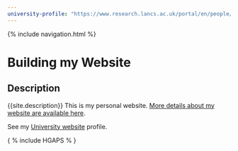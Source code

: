 ```yaml
---
university-profile: "https://www.research.lancs.ac.uk/portal/en/people/guillermo-perez-algorta"
---
```


{% include navigation.html %}

# Building my Website

## Description
{{site.description}}
This is my personal website. 
[More details about my website are available here](about.md).

See my [University website]({{page.university-profile}}) profile.

{ % include HGAPS % }


